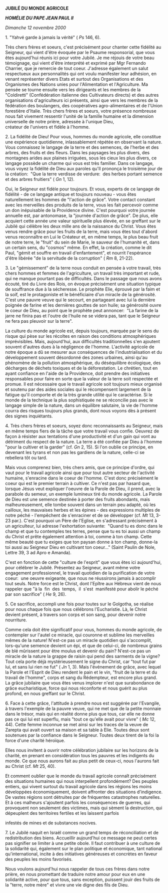 **JUBILÉ DU MONDE AGRICOLE**

***HOMÉLIE DU PAPE JEAN PAUL II***

*Dimanche 12 novembre 2000*

1. "Yahvé garde à jamais la vérité" ( *Ps* 146, 6).

Très chers frères et soeurs, c'est précisément pour chanter cette fidélité au Seigneur, qui vient d'être évoquée par le Psaume responsorial, que vous êtes aujourd'hui réunis ici pour votre Jubilé. Je me réjouis de votre beau témoignage, qui vient d'être interprété et exprimé par Mgr Fernando Charrier, que je remercie de tout coeur. J'adresse également un salut respectueux aux personnalités qui ont voulu manifester leur adhésion, en venant représenter divers Etats et surtout des Organisations et des Organismes des Nations unies pour l'Alimentation et l'Agriculture. Ma pensée se tourne ensuite vers les dirigeants et les membres de la "Coldiretti" (Confédération italienne des Cultivateurs directs) et des autres organisations d'agriculteurs ici présents, ainsi que vers les membres de la fédération des boulangers, des coopératives agro-alimentaires et de l'Union forestière d'Italie. Très chers frères et soeurs, votre présence nombreuse nous fait vivement ressentir l'unité de la famille humaine et la dimension universelle de notre prière, adressée à l'unique Dieu, créateur de l'univers et fidèle à l'homme.

2. La fidélité de Dieu! Pour vous, hommes du monde agricole, elle constitue une expérience quotidienne, inlassablement répétée en observant la nature. Vous connaissez le langage de la terre et des semences, de l'herbe et des arbres, des fruits et des fleurs. Dans les paysages les plus divers, des montagnes arides aux plaines irriguées, sous les cieux les plus divers, ce langage possède un charme qui vous est très familier. Dans ce langage, vous voyez la fidélité de Dieu aux paroles qu'Il prononça le troisième jour de la création:  "Que la terre verdisse de verdure:  des herbes portant semence et des arbres fruitiers" ( *Gn* 1, 12).

Oui, le Seigneur est fidèle pour toujours. Et vous, experts de ce langage de fidélité - de ce langage antique et toujours nouveau - vous êtes naturellement les hommes de "l'action de grâce". Votre contact constant avec les merveilles des produits de la terre, vous les fait percevoir comme un don inépuisable de la Providence divine. C'est pourquoi votre journée annuelle est, par antonomase, la "journée d'action de grâce". De plus, elle acquiert cette année une valeur spirituelle plus élevée, en se greffant sur le Jubilé qui célèbre les deux mille ans de la naissance du Christ. Vous êtes venus rendre grâce pour les fruits de la terre, mais vous êtes tout d'abord venus reconnaître en Lui le Créateur et, en même temps, le plus beau fruit de notre terre, le "fruit" du sein de Marie, le sauveur de l'humanité et, dans un certain sens, du "cosmos" même. En effet, la création, comme le dit Paul, "gémit et souffre en travail d'enfantement", et nourrit l'espérance d'être libérée "de la servitude de la corruption" ( *Rm* 8, 21-22).

3. Le "gémissement" de la terre nous conduit en pensée à votre travail, très chers hommes et femmes de l'agriculture, un travail très important et rude, qui ne manque pourtant pas de difficultés. Dans le passage que nous avons écouté, tiré du Livre des Rois, on évoque précisément une situation typique de souffrance due à la sécheresse. Le prophète Elie, éprouvé par la faim et la soif, est le protagoniste et le bénéficiaire d'un miracle de la générosité. C'est une pauvre veuve qui le secourt, en partageant avec lui la dernière poignée de farine et les dernières gouttes de son huile; sa générosité ouvre le coeur de Dieu, au point que le prophète peut annoncer:  "La farine de la jarre ne finira pas et l'outre de l'huile ne se videra pas, tant que le Seigneur ne fera pas pleuvoir sur la terre".

La culture du monde agricole est, depuis toujours, marquée par le sens du risque qui pèse sur les récoltes en raison des conditions atmosphériques imprévisibles. Mais, aujourd'hui, aux difficultés traditionnelles s'en ajoutent souvent d'autres dues à la négligence de l'homme. L'activité agricole de notre époque a dû se mesurer aux conséquences de l'industrialisation et du développement souvent désordonné des zones urbaines, ainsi qu'au phénomène de la pollution atmosphérique, du déséquilibre écologique, des décharges de déchets toxiques et de la déforestation. Le chrétien, tout en ayant confiance en l'aide de la Providence, doit prendre des initiatives responsables pour faire en sorte que la valeur de la terre soit respectée et promue. Il est nécessaire que le travail agricole soit toujours mieux organisé et soutenu par des aides sociales qui le récompensent largement de la fatigue qu'il comporte et de la très grande utilité qui le caractérise. Si le monde de la technique la plus sophistiquée ne se réconcilie pas avec le langage simple de la nature, dans un équilibre salutaire, la vie de l'homme courra des risques toujours plus grands, dont nous voyons dès à présent des signes inquiétants.

4. Très chers frères et soeurs, soyez donc reconnaissants au Seigneur, mais en même temps fiers de la tâche que votre travail vous confie. Oeuvrez de façon à résister aux tentations d'une productivité et d'un gain qui vont au détriment du respect de la nature. La terre a été confiée par Dieu à l'homme "pour la cultiver et la garder" (cf. *Gn* 2, 15). Si l'on oublie ce principe, en devenant les tyrans et non pas les gardiens de la nature, celle-ci se rebellera tôt ou tard.

Mais vous comprenez bien, très chers amis, que ce principe d'ordre, qui vaut pour le travail agricole ainsi que pour tout autre secteur de l'activité humaine, s'enracine dans le coeur de l'homme. C'est donc précisément le coeur qui est le premier terrain à cultiver. Ce n'est pas par hasard que, lorsque Jésus veut expliquer l'oeuvre de la Parole de Dieu, il prend, avec la parabole du semeur, un exemple lumineux tiré du monde agricole. La Parole de Dieu est une semence destinée à porter des fruits abondants, mais malheureusement, elle tombe souvent dans un terrain peu adapté, où les cailloux, les mauvaises herbes et les épines - des expressions multiples de notre péché - l'empêchent de s'enraciner et de se développer (cf. *Mt* 13, 3-23 par.). C'est pourquoi un Père de l'Eglise, en s'adressant précisément à un agriculteur, lui adresse l'exhortation suivante:  "Quand tu es donc dans le champ et que tu contemples tes terres, pense que tu es toi aussi un champ du Christ et prête également attention à toi, comme à ton champ. Cette même beauté que tu exiges que ton paysan donne à ton champ, donne-la toi aussi au Seigneur Dieu en cultivant ton coeur..." (Saint Paulin de Nole, Lettre 39, 3 ad Apro e Amanda).

C'est en fonction de cette "culture de l'esprit" que vous êtes ici aujourd'hui, pour célébrer le Jubilé. Présentez au Seigneur, avant même votre engagement professionnel, le travail quotidien de la purification de votre coeur:  une oeuvre exigeante, que nous ne réussirons jamais à accomplir tout seuls. Notre force est le Christ, dont l'Epître aux Hébreux vient de nous rappeler que "à la  fin  des  temps,  il  s'est  manifesté pour abolir le péché par son sacrifice" ( *He* 9, 26).

5. Ce sacrifice, accompli une fois pour toutes sur le Golgotha, se réalise pour nous chaque fois que nous célébrons l'Eucharistie. Là, le Christ devient présent, à travers son corps et son sang, pour devenir notre nourriture.

Comme cela doit être significatif pour vous, hommes du monde agricole, de contempler sur l'autel ce miracle, qui couronne et sublime les merveilles mêmes de la nature! N'est-ce pas un miracle quotidien qui s'accomplit, lors-qu'une semence devient un épi, et que de celui-ci, de nombreux grains de blé mûrissent pour être moulus et devenir du pain? N'est-ce pas un miracle de la nature la grappe de raisin qui pend des sarments de la vigne? Tout cela porte déjà mystérieusement le signe du Christ, car "tout fut par lui, et sans lui rien ne fut" ( *Jn* 1, 3). Mais l'événement de grâce, avec lequel la Parole et l'Esprit de Dieu rendent le pain et le vin, "fruit de la terre et du travail de l'homme", corps et sang du Rédempteur, est encore plus grand. La grâce jubilaire que vous êtes venus implorer n'est que surabondance de grâce eucharistique, force qui nous réconforte et nous guérit au plus profond, en nous greffant sur le Christ.

6. Face à cette grâce, l'attitude à prendre nous est suggérée par l'Evangile, à travers l'exemple de la pauvre veuve, qui ne met que de la petite monnaie dans le trésor, mais qui en réalité donne plus que tous, car elle ne donne pas ce qui lui est superflu, mais "tout ce qu'elle avait pour vivre" ( *Mc* 12, 44). Cette femme inconnue se met ainsi sur les traces de la veuve de Zarepta qui avait ouvert sa maison et sa table à Elie. Toutes deux sont soutenues par la confiance dans le Seigneur. Toutes deux tirent de la foi la force d'une charité héroïque.

Elles nous invitent à ouvrir notre célébration jubilaire sur les horizons de la charité, en prenant en considération tous les pauvres et les indigents du monde. Ce que nous aurons fait au plus petit de ceux-ci, nous l'aurons fait au Christ (cf. *Mt* 25, 40).

Et comment oublier que le monde du travail agricole connaît précisément des situations humaines qui nous interpellent profondément? Des peuples entiers, qui vivent surtout du travail agricole dans les régions les moins développées économiquement, doivent affronter des situations d'indigence. De vastes régions sont détruites par de fréquentes catastrophes naturelles. Et à ces malheurs s'ajoutent parfois les conséquences de guerres, qui provoquent non seulement des victimes, mais qui sèment la destruction, qui dépeuplent des territoires fertiles et les laissent parfois

infestés de mines et de
substances nocives.

7. Le Jubilé naquit en Israël comme un grand temps de réconciliation et de redistribution des biens. Accueillir aujourd'hui ce message ne peut certes pas signifier se limiter à une petite obole. Il faut contribuer à une culture de la solidarité qui, également sur le plan politique et économique, tant national qu'international, incite à des initiatives généreuses et concrètes en faveur des peuples les moins favorisés.

Nous voulons aujourd'hui nous rappeler de tous ces frères dans notre prière, en nous promettant de traduire notre amour pour eux en une solidarité active, pour que tous, sans exception, puissent jouir des fruits de la "terre, notre mère" et vivre une vie digne des fils de Dieu.